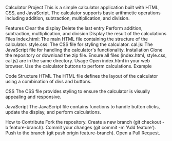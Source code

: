 Calculator Project
This is a simple calculator application built with HTML, CSS, and JavaScript. The calculator supports basic arithmetic operations including addition, subtraction, multiplication, and division.

Features
Clear the display
Delete the last entry
Perform addition, subtraction, multiplication, and division
Display the result of the calculations
Files
index.html: The main HTML file containing the structure of the calculator.
style.css: The CSS file for styling the calculator.
cal.js: The JavaScript file for handling the calculator's functionality.
Installation
Clone the repository or download the zip file.
Ensure all files (index.html, style.css, cal.js) are in the same directory.
Usage
Open index.html in your web browser.
Use the calculator buttons to perform calculations.
Example

Code Structure
HTML
The HTML file defines the layout of the calculator using a combination of divs and buttons.

CSS
The CSS file provides styling to ensure the calculator is visually appealing and responsive.

JavaScript
The JavaScript file contains functions to handle button clicks, update the display, and perform calculations.

How to Contribute
Fork the repository.
Create a new branch (git checkout -b feature-branch).
Commit your changes (git commit -m 'Add feature').
Push to the branch (git push origin feature-branch).
Open a Pull Request.
